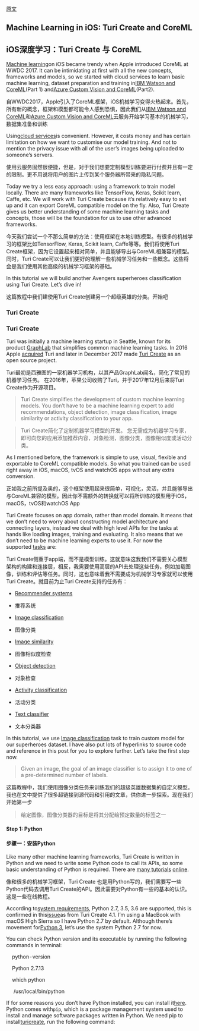 [原文](https://medium.com/flawless-app-stories/machine-learning-in-ios-turi-create-and-coreml-5ddce0dc8e26)

## Machine Learning in iOS: Turi Create and CoreML

## iOS深度学习：Turi Create 与 CoreML

[Machine learning](https://developer.apple.com/machine-learning/)on iOS became trendy when Apple introduced CoreML at WWDC 2017. It can be intimidating at first with all the new concepts, frameworks and models, so we started with cloud services to learn basic machine learning, dataset preparation and training in[IBM Watson and CoreML](https://medium.com/flawless-app-stories/detecting-avengers-superheroes-in-your-ios-app-with-ibm-watson-and-coreml-fe38e493a4d1)(Part 1) and[Azure Custom Vision and CoreML](https://medium.com/p/645e93f35eee/edit)(Part2).

自WWDC2017，Apple引入了CoreML框架，iOS机械学习变得火热起来。首先，所有新的概念，框架和模型都可能令人感到恐惧，因此我们从[IBM Watson and CoreML](https://medium.com/flawless-app-stories/detecting-avengers-superheroes-in-your-ios-app-with-ibm-watson-and-coreml-fe38e493a4d1)和[Azure Custom Vision and CoreML](https://medium.com/p/645e93f35eee/edit)云服务开始学习基本的机械学习，数据集准备和训练

Using[cloud services](http://machinethink.net/blog/machine-learning-device-or-cloud/)is convenient. However, it costs money and has certain limitation on how we want to customise our model training. And not to mention the privacy issue with all of the user’s images being uploaded to someone’s servers.

使用云服务固然很便捷，但是，对于我们想要定制模型训练要进行付费并且有一定的限制。更不用说将用户的图片上传到某个服务器所带来的隐私问题。

Today we try a less easy approach: using a framework to train model locally. There are many frameworks like TensorFlow, Keras, Scikit learn, Caffe, etc. We will work with Turi Create because it’s relatively easy to set up and it can export CoreML compatible model on the fly. Also, Turi Create gives us better understanding of some machine learning tasks and concepts, those will be the foundation for us to use other advanced frameworks.

今天我们尝试一个不那么简单的方法：使用框架在本地训练模型。有很多的机械学习的框架比如TensorFlow, Keras, Scikit learn, Caffe等等。我们将使用Turi Create框架，因为它设置起来相对简单，并且能够导出与CoreML相兼容的模型。同时，Turi Create可以让我们更好的理解一些机械学习任务和一些概念。这些将会是我们使用其他高级的机械学习框架的基础。

In this tutorial we will build another Avengers superheroes classification using Turi Create. Let’s dive in!

这篇教程中我们建使用Turi Create创建另一个超级英雄的分类。开始吧

### Turi Create

### Turi Create

Turi was initially a machine learning startup in Seattle, known for its product [GraphLab](https://github.com/turi-code/GraphLab-Create-SDK) that simplifies common machine learning tasks. In 2016 Apple [acquired](https://9to5mac.com/2016/08/05/apple-acquires-turi-machine-learning-artificial-intelligence/) Turi and later in December 2017 made [Turi Create](https://github.com/apple/turicreate) as an open source project.

Turi最初是西雅图的一家机器学习机构，以其产品GraphLab闻名，简化了常见的机器学习任务。 在2016年，苹果公司收购了Turi，并于2017年12月后来将Turi Create作为开源项目。

> Turi Create simplifies the development of custom machine learning models. You don’t have to be a machine learning expert to add recommendations, object detection, image classification, image similarity or activity classification to your app.

> Turi Create简化了定制机器学习模型的开发。 您无需成为机器学习专家，即可向您的应用添加推荐内容，对象检测，图像分类，图像相似度或活动分类。

As I mentioned before, the framework is simple to use, visual, flexible and exportable to CoreML compatible models. So what you trained can be used right away in iOS, macOS, tvOS and watchOS apps without any extra conversion.

正如我之前所提及奥的，这个框架使用起来很简单，可视化，灵活，并且能够导出与CoreML兼容的模型。因此你不需额外的转换就可以将所训练的模型用于iOS，macOS，tvOS和watchOS App

Turi Create focuses on app domain, rather than model domain. It means that we don’t need to worry about constructing model architecture and connecting layers, instead we deal with high level APIs for the tasks at hands like loading images, training and evaluating. It also means that we don’t need to be machine learning experts to use it. For now the supported [tasks](https://apple.github.io/turicreate/docs/userguide/applications/) are:

Turi Create侧重于app端，而不是模型训练。这就意味这我我们不需要关心模型架构的构建和连接层，相反，我需要使用高层的API去处理这些任务，例如加载图像，训练和评估等任务。同时，这也意味着我不需要成为机械学习专家就可以使用Turi Create。就目前为止Turi Create支持的任务有：

- [Recommender systems](https://apple.github.io/turicreate/docs/userguide/recommender/)

- 推荐系统

- [Image classification](https://apple.github.io/turicreate/docs/userguide/image_classifier/)

- 图像分类

- [Image similarity](https://apple.github.io/turicreate/docs/userguide/image_similarity/)

- 图像相似度检查

- [Object detection](https://apple.github.io/turicreate/docs/userguide/object_detection/)

- 对象检查

- [Activity classification](https://apple.github.io/turicreate/docs/userguide/activity_classifier/)

- 活动分类

- [Text classifier](https://apple.github.io/turicreate/docs/userguide/text_classifier/)

- 文本分类器

In this tutorial, we use [Image classification](https://apple.github.io/turicreate/docs/userguide/image_classifier/) task to train custom model for our superheroes dataset. I have also put lots of hyperlinks to source code and reference in this post for you to explore further. Let’s take the first step now.

> Given an image, the goal of an image classifier is to assign it to one of a pre-determined number of labels.



这篇教程中，我们使用图像分类任务来训练我们的超级英雄数据集的自定义模型。我也在文中提供了很多超链接到源代码和引用的文章，供你进一步探索。现在我们开始第一步

> 给定图像，图像分类器的目标是将其分配给预定数量的标签之一

#### Step 1: Python

#### 步骤一：安装Python

Like many other machine learning frameworks, Turi Create is written in Python and we need to write some Python code to call its APIs, so some basic understanding of Python is required. There are [many ](https://www.learnpython.org/)[tutorials](https://medium.freecodecamp.org/learning-python-from-zero-to-hero-120ea540b567) [online](https://www.python.org/about/gettingstarted/).

像和很多的机械学习框架，Turi Create 也是用Python写的，我们需要写一些Python代码去调用Turi Create的API。因此需要对Python有一些的基本的认识。这是一些在线教程。



According to[system requirements](https://github.com/apple/turicreate#system-requirements), Python 2.7, 3.5, 3.6 are supported, this is confirmed in this[issue](https://github.com/apple/turicreate/issues/514)as from Turi Create 4.1. I’m using a MacBook with macOS High Sierra so I have Python 2.7 by default. Although there’s movement for[Python 3](https://wiki.python.org/moin/Python2orPython3), let’s use the system Python 2.7 for now.

You can check Python version and its executable by running the following commands in terminal:

    python - version 

    Python 2.7.13 

    which python 

     /usr/local/bin/python 

If for some reasons you don’t have Python installed, you can install it[here](https://www.python.org/downloads/release/python-2714/). Python comes with`pip`, which is a package management system used to install and manage software packages written in Python. We need pip to install[turicreate](https://pypi.org/project/turicreate/), run the following command:
